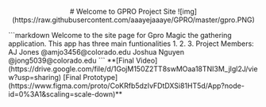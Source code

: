 <p align = "center"># Welcome to GPRO Project Site
![img](https://raw.githubusercontent.com/aaayejaaaye/GPRO/master/gpro.PNG)</p>
```markdown
Welcome to the site page for Gpro Magic the gathering application. 
This app has three main funtionalities
1.
2.
3.
Project Members:
AJ Jones @amjo3456@colorado.edu
Joshua Nguyen @jong5039@colorado.edu
```
**[Final Video](https://drive.google.com/file/d/1GojM150Z2TT8swMOaa18TNI3M_jlgl2J/view?usp=sharing)
[Final Prototype](https://www.figma.com/proto/CoKRfb5dzIvFDtDXSi81HT5d/App?node-id=0%3A1&scaling=scale-down)**








